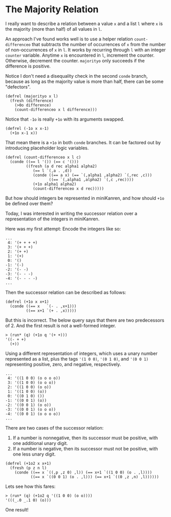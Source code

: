 # The Majority Relation

I really want to describe a relation between a value `x` and a list `l` where `x` is the majority (more than half) of all values in `l`.

An approach I've found works well is to use a helper relation `count-differenceo` that subtracts the number of occurrences of `x` from the number of non-occurrences of `x` in `l`. It works by recurring through `l` with an integer `counter` variable. Anytime `x` is encountered in `l`, increment the counter. Otherwise, decrement the counter. `majorityo` only succeeds if the difference is positive.

Notice I don't need a disequality check in the second `conde` branch, because as long as the majority value is more than half, there can be some "defectors".

```minikanren
(defrel (majorityo x l)
  (fresh (difference)
    (>0o difference)
    (count-differenceo x l difference)))
```

Notice that `-1o` is really `+1o` with its arguments swapped.

```minikanren
(defrel (-1o x x-1)
  (+1o x-1 x))
```

That mean there is a `+1o` in both `conde` branches. It can be factored out by introducing placeholder logic variables.

```minikanren
(defrel (count-differenceo x l c)
  (conde ((== l '()) (== c '()))
         ((fresh (a d rec alpha1 alpha2)
            (== l `(,a . ,d))
            (conde ((== a x) (== `(,alpha1 ,alpha2) `(,rec ,c)))
                   ((== `(,alpha1 ,alpha2) `(,c ,rec))))
            (+1o alpha1 alpha2)
            (count-differenceo x d rec)))))
```

But how should integers be represented in miniKanren, and how should `+1o` be defined over them?

Today, I was interested in writing the successor relation over a representation of the integers in miniKanren.

Here was my first attempt: Encode the integers like so:

```
...
 4: '(+ + + +)
 3: '(+ + +)
 2: '(+ +)
 1: '(+)
 0: '()
-1: '(-)
-2: '(- -)
-3: '(- - -)
-4: '(- - - -)
...
```

Then the successor relation can be described as follows:

```minikanren
(defrel (+1o x x+1)
  (conde ((== x   `(- . ,x+1)))
         ((== x+1 `(+ . ,x)))))
```

But this is incorrect. The below query says that there are two predecessors of 2. And the first result is not a well-formed integer.

```
> (run* (q) (+1o q '(+ +)))
'((- + +)
  (+))
```

Using a different representation of integers, which uses a unary number represented as a list, plus the tags `'(1 0 0)`, `'(0 1 0)`, and `'(0 0 1)` representing positive, zero, and negative, respectively.

```
...
 4: '((1 0 0) (o o o o))
 3: '((1 0 0) (o o o))
 2: '((1 0 0) (o o))
 1: '((1 0 0) (o))
 0: '((0 1 0) ())
-1: '((0 0 1) (o))
-2: '((0 0 1) (o o))
-3: '((0 0 1) (o o o))
-4: '((0 0 1) (o o o o))
...
```

There are two cases of the successor relation:
1. If a number is nonnegative, then its successor must be positive, with one additional unary digit.
2. If a number is negative, then its successor must not be positive, with one less unary digit.
```minikanren
(defrel (+1o2 x x+1)
  (fresh (p z n l)
    (conde ((== x `((,p ,z 0) ,l)) (== x+1 `((1 0 0) (o . ,l))))
           ((== x `((0 0 1) (o . ,l))) (== x+1 `((0 ,z ,n) ,l))))))
```

Lets see how this fares:

```
> (run* (q) (+1o2 q '((1 0 0) (o o))))
'(((_.0 _.1 0) (o)))
```

One result!
